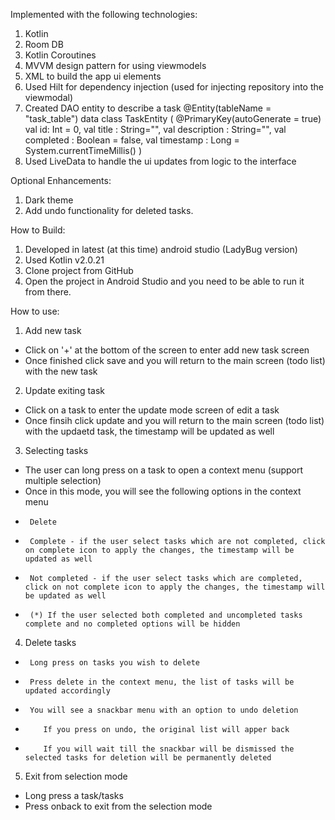 Implemented with the following technologies:
1. Kotlin
2. Room DB
3. Kotlin Coroutines
4. MVVM design pattern for using viewmodels
5. XML to build the app ui elements
6. Used Hilt for dependency injection (used for injecting repository into the viewmodal)
7. Created DAO entity to describe a task
   @Entity(tableName = "task_table") data class TaskEntity
   ( @PrimaryKey(autoGenerate = true)
   val id: Int = 0,
   val title : String="",
   val description : String="",
   val completed : Boolean = false,
   val timestamp : Long = System.currentTimeMillis() )
8. Used LiveData to handle the ui updates from logic to the interface

Optional Enhancements: 
1. Dark theme 
2. Add undo functionality for deleted tasks.

How to Build:
1. Developed in latest (at this time) android studio (LadyBug version)
2. Used Kotlin v2.0.21
3. Clone project from GitHub
4. Open the project in Android Studio and you need to be able to run it from there.

How to use:
1. Add new task
 * Click on '+' at the bottom of the screen to enter add new task screen
 * Once finished click save and you will return to the main screen (todo list) with the new task
2. Update exiting task
 * Click on a task to enter the update mode screen of edit a task
 * Once finsih click update and you will return to the main screen (todo list) with the updaetd task, the timestamp will be updated as well
3. Selecting tasks
 -   The user can long press on a task to open a context menu (support multiple selection)
 -   Once in this mode, you will see the following options in the context menu
 -      Delete 
 -      Complete - if the user select tasks which are not completed, click on complete icon to apply the changes, the timestamp will be updated as well
 -      Not completed - if the user select tasks which are completed, click on not complete icon to apply the changes, the timestamp will be updated as well
 -      (*) If the user selected both completed and uncompleted tasks complete and no completed options will be hidden
4. Delete tasks
 -      Long press on tasks you wish to delete
 -      Press delete in the context menu, the list of tasks will be updated accordingly
 -      You will see a snackbar menu with an option to undo deletion
 -         If you press on undo, the original list will apper back
 -         If you will wait till the snackbar will be dismissed the selected tasks for deletion will be permanently deleted
5. Exit from selection mode
 -    Long press a task/tasks
 -    Press onback to exit from the selection mode
